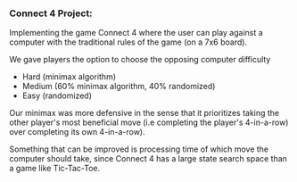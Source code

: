 ### **Connect 4 Project:**
Implementing the game Connect 4 where the user can play against a computer with the traditional rules of the game (on a 7x6 board).

We gave players the option to choose the opposing computer difficulty
- Hard (minimax algorithm)
- Medium (60% minimax algorithm, 40% randomized)
- Easy (randomized)

Our minimax was more defensive in the sense that it prioritizes taking the other player's most beneficial move (i.e completing the player's 4-in-a-row) over completing its own 4-in-a-row).

Something that can be improved is processing time of which move the computer should take, since Connect 4 has a large state search space than a game like Tic-Tac-Toe.
